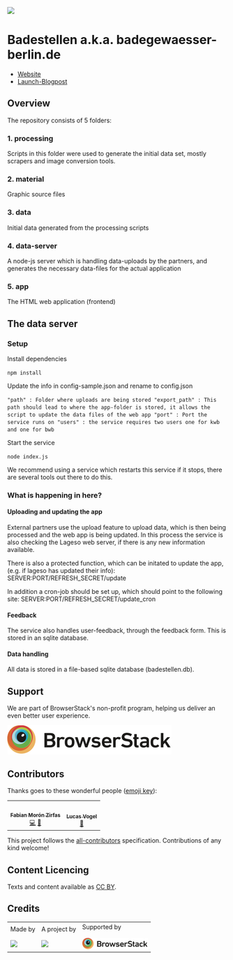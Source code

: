 ![](https://img.shields.io/badge/Build%20with%20%E2%9D%A4%EF%B8%8F-at%20Technologiesitftung%20Berlin-blue)

# Badestellen a.k.a. badegewaesser-berlin.de

- [Website](https://badegewaesser-berlin.de/)
- [Launch-Blogpost](https://lab.technologiestiftung-berlin.de/projects/bathing-water/index.html)

## Overview

The repository consists of 5 folders:

### 1. processing

Scripts in this folder were used to generate the initial data set, mostly scrapers and image conversion tools.

### 2. material

Graphic source files

### 3. data

Initial data generated from the processing scripts

### 4. data-server

A node-js server which is handling data-uploads by the partners, and generates the necessary data-files for the actual application

### 5. app

The HTML web application (frontend)

## The data server

### Setup

Install dependencies

`npm install`

Update the info in config-sample.json and rename to config.json

``"path" : Folder where uploads are being stored
"export_path" : This path should lead to where the app-folder is stored, it allows the script to update the data files of the web app
"port" : Port the service runs on
"users" : the service requires two users one for kwb and one for bwb``

Start the service

`node index.js`

We recommend using a service which restarts this service if it stops, there are several tools out there to do this.

### What is happening in here?

#### Uploading and updating the app

External partners use the upload feature to upload data, which is then being processed and the web app is being updated. In this process the service is also checking the Lageso web server, if there is any new information available.

There is also a protected function, which can be initated to update the app, (e.g. if lageso has updated their info): SERVER:PORT/REFRESH_SECRET/update

In addition a cron-job should be set up, which should point to the following site:
SERVER:PORT/REFRESH_SECRET/update_cron

#### Feedback

The service also handles user-feedback, through the feedback form. This is stored in an sqlite database.

#### Data handling

All data is stored in a file-based sqlite database (badestellen.db).

## Support

We are part of BrowserStack's non-profit program, helping us deliver an even better user experience.

![[](https://www.browserstack.com/)](https://github.com/technologiestiftung/badestellen/raw/master/docs/browserstack.svg)

## Contributors

Thanks goes to these wonderful people ([emoji key](https://allcontributors.org/docs/en/emoji-key)):

<!-- ALL-CONTRIBUTORS-LIST:START - Do not remove or modify this section -->
<!-- prettier-ignore-start -->
<!-- markdownlint-disable -->
<table>
  <tr>
    <td align="center"><a href="https://fabianmoronzirfas.me/"><img src="https://avatars.githubusercontent.com/u/315106?v=4?s=64" width="64px;" alt=""/><br /><sub><b>Fabian Morón Zirfas</b></sub></a><br /><a href="https://github.com/technologiestiftung/CityLAB Slides/commits?author=ff6347" title="Code">💻</a> <a href="https://github.com/technologiestiftung/CityLAB Slides/commits?author=ff6347" title="Documentation">📖</a></td>
    <td align="center"><a href="https://vogelino.com/"><img src="https://avatars.githubusercontent.com/u/2759340?v=4?s=64" width="64px;" alt=""/><br /><sub><b>Lucas Vogel</b></sub></a><br /><a href="https://github.com/technologiestiftung/CityLAB Slides/commits?author=vogelino" title="Documentation">📖</a></td>
  </tr>
</table>

<!-- markdownlint-restore -->
<!-- prettier-ignore-end -->

<!-- ALL-CONTRIBUTORS-LIST:END -->

This project follows the [all-contributors](https://github.com/all-contributors/all-contributors) specification. Contributions of any kind welcome!


## Content Licencing

Texts and content available as [CC BY](https://creativecommons.org/licenses/by/3.0/de/). 

## Credits

<table>
  <tr>
    <td>
      Made by <a src="https://citylab-berlin.org/de/start/">
        <br />
        <br />
        <img width="200" src="https://citylab-berlin.org/wp-content/uploads/2021/05/citylab-logo.svg" />
      </a>
    </td>
    <td>
      A project by <a src="https://www.technologiestiftung-berlin.de/">
        <br />
        <br />
        <img width="150" src="https://citylab-berlin.org/wp-content/uploads/2021/05/tsb.svg" />
      </a>
    </td>
    <td>
      Supported by <a src="https://www.browserstack.com/">
        <br />
        <br />
        <img width="150" src="https://github.com/technologiestiftung/badestellen/raw/master/docs/browserstack.svg" />
      </a>
    </td>
  </tr>
</table>

